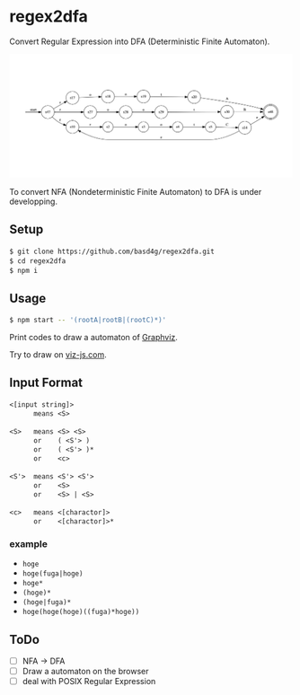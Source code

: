 # regex2dfa

Convert Regular Expression into DFA (Deterministic Finite Automaton).

![NFA](README_NFA.png)

To convert NFA (Nondeterministic Finite Automaton) to DFA is under developping.

## Setup

```sh
$ git clone https://github.com/basd4g/regex2dfa.git
$ cd regex2dfa
$ npm i
```
## Usage

```sh
$ npm start -- '(rootA|rootB|(rootC)*)'
```

Print codes to draw a automaton of [Graphviz](http://graphviz.org/).

Try to draw on [viz-js.com](http://viz-js.com/).

## Input Format

```
<[input string]>
      means <S>

<S>   means <S> <S>
      or    ( <S'> )
      or    ( <S'> )*
      or    <c>

<S'>  means <S'> <S'>
      or    <S>
      or    <S> | <S>

<c>   means <[charactor]>
      or    <[charactor]>*
```
 
### example


- `hoge`
- `hoge(fuga|hoge)`
- `hoge*`
- `(hoge)*`
- `(hoge|fuga)*`
- `hoge(hoge(hoge)((fuga)*hoge))`

## ToDo

- [ ] NFA -> DFA
- [ ] Draw a automaton on the browser
- [ ] deal with POSIX Regular Expression
